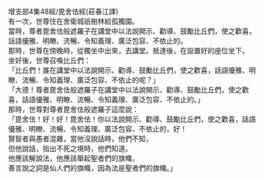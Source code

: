 增支部4集48經/毘舍佉經(莊春江譯)  
有一次，世尊住在舍衛城祇樹林給孤獨園。  
當時，尊者毘舍佉般遮羅子在講堂中以法說開示、勸導、鼓勵比丘們，使之歡喜，話語優雅、明瞭、流暢、令知義理、廣泛包容、不依止的。  
那時，世尊在傍晚時，從獨坐中出來，去講堂。抵達後，在設置好的座位坐下。  
坐好後，世尊召喚比丘們：  
「比丘們！誰在講堂中以法說開示、勸導、鼓勵比丘們，使之歡喜，話語優雅、明瞭、流暢、令知義理、廣泛包容、不依止的呢？」  
「大德！尊者毘舍佉般遮羅子在講堂中以法說開示、勸導、鼓勵比丘們，使之歡喜，話語優雅、明瞭、流暢、令知義理、廣泛包容、不依止的。」  
那時，世尊對尊者毘舍佉般遮羅子這麼說：  
「毘舍佉！好！好！毘舍佉！你以法說開示、勸導、鼓勵比丘們，使之歡喜，話語優雅、明瞭、流暢、令知義理、廣泛包容、不依止的，好！  
賢智者與愚者混雜，當他沒說話時，他們不知，  
但他說話，指出不死之境時，他們知道。  
他應該解說法，他應該舉起聖者們的旗幟，  
善言說之詞是仙人們的旗幟，因為法是聖者們的旗幟。」  
  
  
